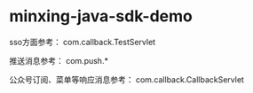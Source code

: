 # minxing-java-sdk-demo
sso方面参考：
com.callback.TestServlet

推送消息参考：
com.push.*

公众号订阅、菜单等响应消息参考：
com.callback.CallbackServlet
